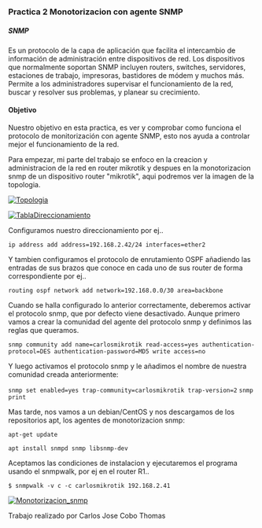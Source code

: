 ### Practica 2  Monotorizacion con agente SNMP ###

##### SNMP #####
Es un protocolo de la capa de aplicación que facilita el intercambio de información de administración entre dispositivos de red. Los dispositivos que normalmente soportan SNMP incluyen routers, switches, servidores, estaciones de trabajo, impresoras, bastidores de módem y muchos más. Permite a los administradores supervisar el funcionamiento de la red, buscar y resolver sus problemas, y planear su crecimiento.

#### Objetivo ####

Nuestro objetivo en esta practica, es ver y comprobar como funciona el protocolo de monitorización con agente SNMP, esto nos ayuda a controlar mejor el funcionamiento de la red.


Para empezar, mi parte del trabajo se enfoco en la creacion y administracion de la red en router mikrotik y despues en la monotorizacion snmp de un dispositivo router "mikrotik", aqui podremos ver la imagen de la topologia.

[![Topologia](https://i.gyazo.com/6645d3666addb5d7acec1a5a88f8856b.png)](https://gyazo.com/6645d3666addb5d7acec1a5a88f8856b)

[![TablaDireccionamiento](https://i.gyazo.com/f843a483a819547533d76ccccf5ca0f4.png)](https://gyazo.com/f843a483a819547533d76ccccf5ca0f4)

Configuramos nuestro direccionamiento por ej..

`ip address add address=192.168.2.42/24 interfaces=ether2`

Y tambien configuramos el protocolo de enrutamiento OSPF añadiendo las entradas de sus brazos que conoce en cada uno de sus router de forma correspondiente por ej..

`routing ospf network add network=192.168.0.0/30 area=backbone`

Cuando se halla configurado lo anterior correctamente, deberemos activar el protocolo snmp, que por defecto viene desactivado. Aunque primero vamos a crear la comunidad del agente del protocolo snmp y definimos las reglas que queramos.

`snmp community add name=carlosmikrotik read-access=yes authentication-protocol=DES authentication-password=MD5 write access=no`

Y luego activamos el protocolo snmp y le añadimos el nombre de nuestra comunidad creada anteriormente:

`snmp set enabled=yes trap-community=carlosmikrotik trap-version=2`
`snmp print`

Mas tarde, nos vamos a un debian/CentOS y nos descargamos de los repositorios apt, los agentes de monotorizacion snmp:

`apt-get update`

`apt install snmpd snmp libsnmp-dev`

Aceptamos las condiciones de instalacion y ejecutaremos el programa usando el snmpwalk, por ej en el router R1..

`$ snmpwalk -v c -c carlosmikrotik 192.168.2.41`

[![Monotorizacion_snmp](https://i.gyazo.com/50de264482019267802e4f7c2864c5c8.png)](https://gyazo.com/50de264482019267802e4f7c2864c5c8)

Trabajo realizado por Carlos Jose Cobo Thomas